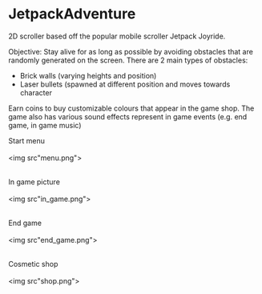 # JetpackAdventure

2D scroller based off the popular mobile scroller Jetpack Joyride. 

Objective: 
Stay alive for as long as possible by avoiding obstacles that are randomly generated on the screen. There are 2 main types of obstacles: 

- Brick walls (varying heights and position) 
- Laser bullets (spawned at different position and moves towards character

Earn coins to buy customizable colours that appear in the game shop. The game also has various sound effects represent in game events (e.g. end game, in game music) 

Start menu <br><br> 
<img src"menu.png"> 
<br><br> 

In game picture <br><br> 
<img src"in_game.png"> 
<br><br> 


End game <br><br> 
<img src"end_game.png"> 
<br><br> 


Cosmetic shop <br><br> 
<img src"shop.png"> 
<br><br> 
